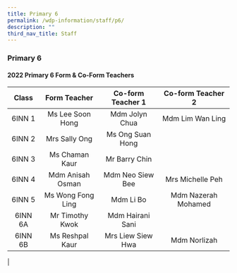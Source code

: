 ```yaml
---
title: Primary 6
permalink: /wdp-information/staff/p6/
description: ""
third_nav_title: Staff
---
```

### **Primary 6**

#### **2022 Primary 6 Form & Co-Form Teachers**

| Class | Form Teacher | Co-form Teacher 1 | Co-form Teacher 2 |
|:---:|:---:|:---:|:---:|
| 6INN 1 | Ms Lee Soon Hong | Mdm Jolyn Chua | Mdm Lim Wan Ling |
| 6INN 2 | Mrs Sally Ong | Ms Ong Suan Hong |   |
| 6INN 3 | Ms Chaman Kaur | Mr Barry Chin |   |
| 6INN 4 | Mdm Anisah Osman | Mdm Neo Siew Bee | Mrs Michelle Peh |
| 6INN 5 | Ms Wong Fong Ling | Mdm Li Bo | Mdm Nazerah Mohamed |
| 6INN 6A | Mr Timothy Kwok | Mdm Hairani Sani |   |
| 6INN 6B | Ms Reshpal Kaur | Mrs Liew Siew Hwa | Mdm Norlizah |
|